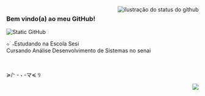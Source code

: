 <img align='right' src="https://github-readme-stats.vercel.app/api?username=isabelatodescatt&show_icons=true&title_color=783c00&text_color=af552e&icon_color=783c00&bg_color=f8efd4&cache_seconds=2300" alt="ilustração do status do github">

### Bem vindo(a) ao meu GitHub!

<img src="https://img.shields.io/static/v1?label=Overview&message=isabelatodescatt&color=f8efd4&style=for-the-badge&logo=GitHub" alt="Static GitHub">

<p>⊹ ࣪ ˖Estudando na Escola Sesi<br/> Cursando Análise Desenvolvimento de Sistemas no senai</p>
<br>
<p>≽/ᐠ - ˕ -マ≼ Ⳋ</p>
<img align='right' src="https://github-readme-stats.vercel.app/api/top-langs/?username=isabelatodescatt&title_color=783c00&text_color=af552e&icon_color=783c00&bg_color=f8efd4">
